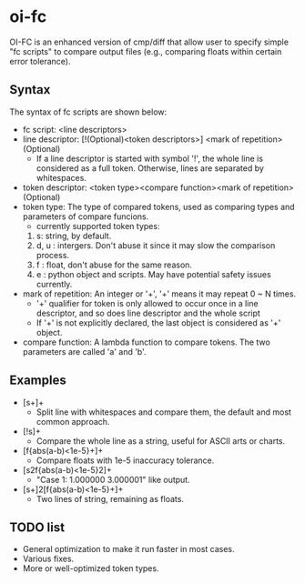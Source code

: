 oi-fc
=======

OI-FC is an enhanced version of cmp/diff that allow user to specify simple "fc scripts" to compare output files (e.g., comparing floats within certain error tolerance).

Syntax
-------

The syntax of fc scripts are shown below:

* fc script: <line descriptors\>
* line descriptor: [!(Optional)<token descriptors\>] <mark of repetition\>(Optional)
	* If a line descriptor is started with symbol '!', the whole line is considered as a full token. Otherwise, lines are separated by whitespaces.
* token descriptor: <token type\><compare function\><mark of repetition\>(Optional)
* token type: The type of compared tokens, used as comparing types and parameters of compare funcions.
	* currently supported token types:
	1. s: string, by default.
	2. d, u : intergers. Don't abuse it since it may slow the comparison process.
	3. f : float, don't abuse for the same reason.
	4. e : python object and scripts. May have potential safety issues currently.
* mark of repetition: An integer or '+', '+' means it may repeat 0 ~ N times. 
	* '+' qualifier for token is only allowed to occur once in a line descriptor, and so does line descriptor and the whole script
	* If '+' is not explicitly declared, the last object is considered as '+' object.
* compare function: A lambda function to compare tokens. The two parameters are called 'a' and 'b'.

Examples
--------
* [s+]+
	* Split line with whitespaces and compare them, the default and most common approach.
* [!s]+
	* Compare the whole line as a string, useful for ASCII arts or charts.
* [f{abs(a-b)<1e-5}+]+
	* Compare floats with 1e-5 inaccuracy tolerance.
* [s2f{abs(a-b)<1e-5}2]+
	* "Case 1: 1.000000 3.000001" like output.
* [s+]2[f{abs(a-b)<1e-5}+]+
	* Two lines of string, remaining as floats.

TODO list
--------

* General optimization to make it run faster in most cases.
* Various fixes.
* More or well-optimized token types.